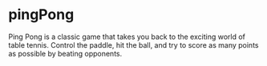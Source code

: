 # pingPong
Ping Pong is a classic game that takes you back to the exciting world of table tennis. Control the paddle, hit the ball, and try to score as many points as possible by beating opponents.
